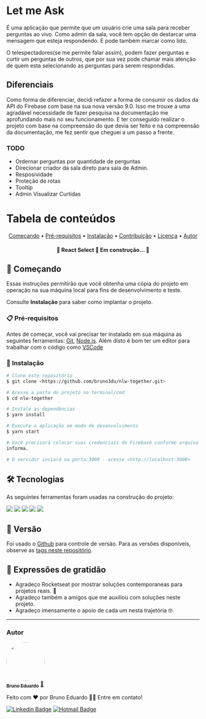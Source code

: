# Let me Ask

É uma aplicação que permite que um usuário crie uma sala para receber perguntas ao vivo.
Como admin da sala, você tem opção de destarcar uma mensagem que esteja respondendo. E pode também marcar como lido.

O telespectadores(se me permite falar assim), podem fazer perguntas e curtir um perguntas de outros, que por sua vez pode chamar mais atenção
de quem esta selecionando as perguntas para serem respondidas.


## Diferenciais

Como forma de diferenciar, decidi refazer a forma de consumir os dados da API do Firebase com base na sua nova versão 9.0. Isso me trouxe a uma agradável necessidade de fazer pesquisa na documentação me aprofundando mais no seu funcionamento. E ter conseguido realizar o projeto com base na compreensão do que devia ser feito e na compreensão da documentação, me fez sentir que cheguei a um passo a frente.


### TODO

- Ordernar perguntas por quantidade de perguntas
- Direcionar criador da sala direto para sala de Admin.
- Resposividade
- Proteção de rotas
- Tooltip
- Admin Visualizar Curtidas

Tabela de conteúdos
=================
<p align="center">
 <a href="#começando">Começando</a> •
 <a href="#prerequisitos">Pré-requisitos</a> • 
 <a href="#instalação">Instalação</a> • 
 <a href="#contribuicao">Contribuição</a> • 
 <a href="#licenc-a">Licença</a> • 
 <a href="#autor">Autor</a>
</p>

<h4 align="center"> 
	🚧  React Select 🚀 Em construção...  🚧
</h4>

## 🚀 Começando

Essas instruções permitirão que você obtenha uma cópia do projeto em operação na sua máquina local para fins de desenvolvimento e teste.

Consulte **Instalação** para saber como implantar o projeto.

### 📋 Pré-requisitos

Antes de começar, você vai precisar ter instalado em sua máquina as seguintes ferramentas:
[Git](https://git-scm.com), [Node.js](https://nodejs.org/en/). 
Além disto é bom ter um editor para trabalhar com o código como [VSCode](https://code.visualstudio.com/)


### 🔧 Instalação

```bash
# Clone este repositório
$ git clone <https://github.com/bruno3du/nlw-together.git>

# Acesse a pasta do projeto no terminal/cmd
$ cd nlw-together

# Instale as dependências
$ yarn install

# Execute a aplicação em modo de desenvolvimento
$ yarn start

# Você precisará colocar suas credenciais do Firebase conforme arquivo firebase.js
informa.

# O servidor inciará na porta:3000 - acesse <http://localhost:3000>
```

## 🛠 Tecnologias

As seguintes ferramentas foram usadas na construção do projeto:
<div align="left">
<img src="https://img.shields.io/badge/React-20232A?style=for-the-badge&logo=react&logoColor=61DAFB" >
<img src="https://img.shields.io/badge/TypeScript-007ACC?style=for-the-badge&logo=typescript&logoColor=white" >
<img src="https://img.shields.io/badge/Sass-CC6699?style=for-the-badge&logo=sass&logoColor=white" />
<img src="https://img.shields.io/badge/HTML5-E34F26?style=for-the-badge&logo=html5&logoColor=white" />
<img src="https://img.shields.io/badge/firebase-ffca28?style=for-the-badge&logo=firebase&logoColor=black" />
 
</div>

## 📌 Versão

Foi usado o [Github](https://github.com/) para controle de versão. Para as versões disponíveis, observe as [tags neste repositório](https://github.com/suas/tags/do/projeto). 

## 🎁 Expressões de gratidão

* Agradeço Rocketseat por mostrar soluções contemporaneas para projetos reais. 📢
* Agradeço também a amigos que me auxiliou com soluções neste projeto.
* Agradeço imensamente o apoio de cada um nesta trajetória 🤓.


---
### Autor


<a href="https://github.com/bruno3du">
 <img style="border-radius: 50%;" src="https://avatars.githubusercontent.com/u/83365446?v=4" width="100px;" alt=""/>
 <br />
 <sub><b>Bruno Eduardo</b></sub></a> <a href="https://github.com/bruno3du" title="My Photo Profile">🚀</a>


Feito com ❤️ por Bruno Eduardo 👋🏽 Entre em contato!

[![Linkedin Badge](https://img.shields.io/badge/-LinkedIn-blue?style=flat-square&logo=linkedin&logoColor=white&link=https://www.linkedin.com/in/bruno-eduardo-alves/)](https://www.linkedin.com/in/bruno-eduardo-alves/)
[![Hotmail Badge](https://img.shields.io/badge/-bruno.3duardo@hotmail.com-0078D4?style=flat-square&logo=microsoft-outlook&logoColor=white&link=mailto:bruno.3duardo@hotmail.com)](mailto:bruno.3duardo@hotmail.com)
